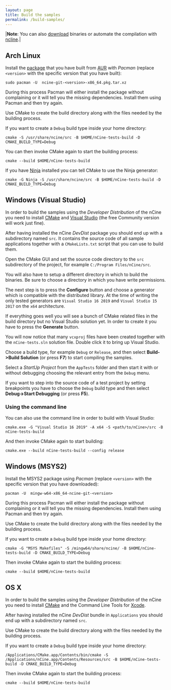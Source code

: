 ```yaml
---
layout: page
title: Build the samples
permalink: /build-samples/
---
```


|**Note**: You can also [download](/download) binaries or automate the compilation with [ncline](https://github.com/nCine/ncline).|

## Arch Linux
Install the [package](https://aur.archlinux.org/packages/ncine-git/) that you have built from [AUR](https://aur.archlinux.org/) with *Pacman* (replace `<version>` with the specific version that you have built):

    sudo pacman -U  ncine-git-<version>-x86_64.pkg.tar.xz

During this process Pacman will either install the package without complaining or it will tell you the missing dependencies. Install them using Pacman and then try again.

Use CMake to create the build directory along with the files needed by the building process.

If you want to create a `Debug` build type inside your home directory:

    cmake -S /usr/share/ncine/src -B $HOME/nCine-tests-build -D CMAKE_BUILD_TYPE=Debug

You can then invoke CMake again to start the building process:

    cmake --build $HOME/nCine-tests-build

If you have [Ninja](https://ninja-build.org/) installed you can tell CMake to use the Ninja generator:

    cmake -G Ninja -S /usr/share/ncine/src -B $HOME/nCine-tests-build -D CMAKE_BUILD_TYPE=Debug

## Windows (Visual Studio)
In order to build the samples using the *Developer Distribution* of the nCine you need to install [CMake](https://cmake.org/download/) and [Visual Studio](https://www.visualstudio.com/) (the free Community version will work just fine).

After having installed the nCine *DevDist* package you should end up with a subdirectory named `src`.
It contains the source code of all sample applications together with a `CMakeLists.txt` script that you can use to build them.

Open the CMake GUI and set the source code directory to the `src` subdirectory of the project, for example `C:/Program Files/nCine/src`.

You will also have to setup a different directory in which to build the binaries. Be sure to choose a directory in which you have write permissions.

The next step is to press the **Configure** button and choose a generator which is compatible with the distributed library.
At the time of writing the only tested generators are `Visual Studio 16 2019` and `Visual Studio 15 2017` on the `x64` architecture.

If everything goes well you will see a bunch of CMake related files in the build directory but no Visual Studio solution yet.
In order to create it you have to press the **Generate** button.

You will now notice that many `vcxproj` files have been created together with the `nCine-tests.sln` solution file. Double click it to bring up Visual Studio.

Choose a build type, for example `Debug` or `Release`, and then select **Build->Build Solution** (or press **F7**) to start compiling the samples.

Select a *StartUp Project* from the `AppTests` folder and then start it with or without debugging choosing the relevant entry from the `Debug` menu.

If you want to step into the source code of a test project by setting breakpoints you have to choose the `Debug` build type and then select **Debug->Start Debugging** (or press **F5**).

### Using the command line

You can also use the command line in order to build with Visual Studio:

    cmake.exe -G "Visual Studio 16 2019" -A x64 -S <path/to/nCine>/src -B nCine-tests-build

And then invoke CMake again to start building:

    cmake.exe --build nCine-tests-build --config release

## Windows (MSYS2)
Install the MSYS2 package using *Pacman* (replace `<version>` with the specific version that you have downloaded):

    pacman -U  mingw-w64-x86_64-ncine-git-<version>

During this process Pacman will either install the package without complaining or it will tell you the missing dependencies. Install them using Pacman and then try again.

Use CMake to create the build directory along with the files needed by the building process.

If you want to create a `Debug` build type inside your home directory:

    cmake -G "MSYS Makefiles" -S /mingw64/share/ncine/ -B $HOME/nCine-tests-build -D CMAKE_BUILD_TYPE=Debug

Then invoke CMake again to start the building process:

    cmake --build $HOME/nCine-tests-build

## OS X
In order to build the samples using the *Developer Distribution* of the nCine you need to install [CMake](https://cmake.org/download/) and the Command Line Tools for [Xcode](https://developer.apple.com/xcode/).

After having installed the nCine *DevDist* bundle in `Applications` you should end up with a subdirectory named `src`.

Use CMake to create the build directory along with the files needed by the building process.

If you want to create a `Debug` build type inside your home directory:

    /Applications/CMake.app/Contents/bin/cmake -S /Applications/nCine.app/Contents/Resources/src -B $HOME/nCine-tests-build -D CMAKE_BUILD_TYPE=Debug

Then invoke CMake again to start the building process:

    cmake --build $HOME/nCine-tests-build
